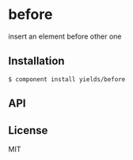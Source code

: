 
# before

  insert an element before other one

## Installation

    $ component install yields/before

## API

   

## License

  MIT
